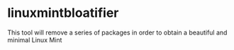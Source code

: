 # linuxmintbloatifier
This tool will remove a series of packages in order to obtain a beautiful and minimal Linux Mint
